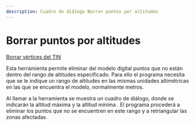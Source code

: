 ```yaml
---
description: Cuadro de diálogo Borrar puntos por altitudes
---
```


# Borrar puntos por altitudes

[Borrar vértices del TIN](../fichas-de-herramientas/ficha-de-herramientas-edicion-tin/borra-vertices-del-tin.md)

Esta herramienta permite eliminar del modelo digital puntos que no están dentro del rango de altitudes especificado. Para ello el programa necesita que se le indique un rango de altitudes en las mismas unidades altimétricas en las que se encuentra el modelo, normalmente metros.

Al llamar a la herramienta se muestra un cuadro de diálogo, donde se indicarán la altitud máxima y la altitud mínima . El programa procederá a eliminar los puntos que no se encuentren en este rango y a retriangular las zonas afectadas.

